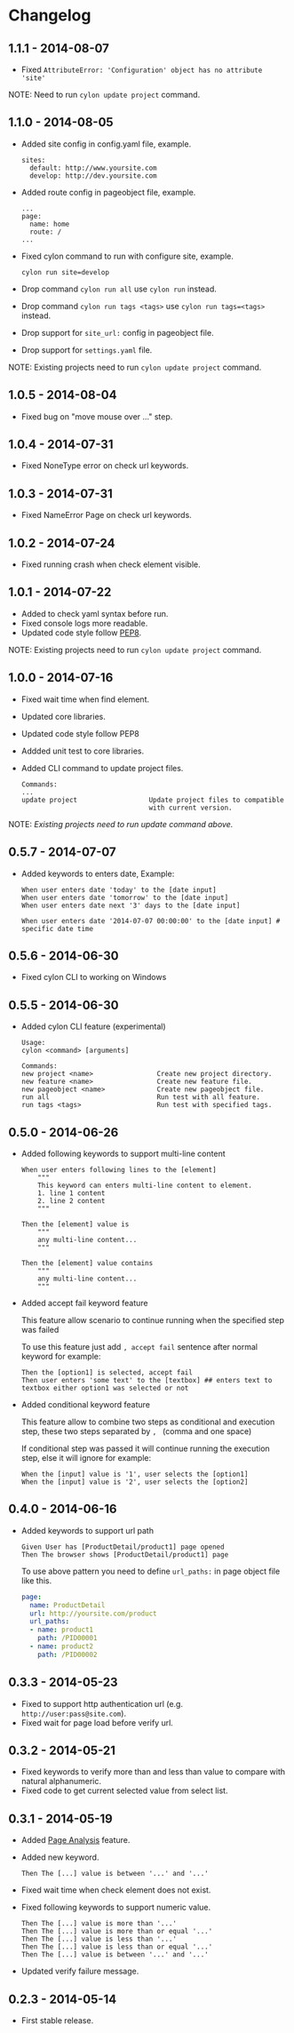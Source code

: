 # Changelog

## 1.1.1 - 2014-08-07
- Fixed `AttributeError: 'Configuration' object has no attribute 'site'`

NOTE: Need to run `cylon update project` command.

## 1.1.0 - 2014-08-05
- Added site config in config.yaml file, example.

  ```
  sites:
    default: http://www.yoursite.com
    develop: http://dev.yoursite.com
  ```

- Added route config in pageobject file, example.

  ```
  ...
  page:
    name: home
    route: /
  ...
  ```

- Fixed cylon command to run with configure site, example.

  ```
  cylon run site=develop
  ```

- Drop command `cylon run all` use `cylon run` instead.
- Drop command `cylon run tags <tags>` use `cylon run tags=<tags>` instead.
- Drop support for `site_url:` config in pageobject file.
- Drop support for `settings.yaml` file.

NOTE: Existing projects need to run `cylon update project` command.

## 1.0.5 - 2014-08-04
- Fixed bug on "move mouse over ..." step.

## 1.0.4 - 2014-07-31
- Fixed NoneType error on check url keywords.

## 1.0.3 - 2014-07-31
- Fixed NameError Page on check url keywords.

## 1.0.2 - 2014-07-24
- Fixed running crash when check element visible.

## 1.0.1 - 2014-07-22
- Added to check yaml syntax before run.
- Fixed console logs more readable.
- Updated code style follow [PEP8](http://legacy.python.org/dev/peps/pep-0008/).

NOTE: Existing projects need to run `cylon update project` command.

## 1.0.0 - 2014-07-16
- Fixed wait time when find element.
- Updated core libraries.
- Updated code style follow PEP8
- Addded unit test to core libraries.
- Added CLI command to update project files.

  ```
  Commands:
  ...
  update project                  Update project files to compatible
                                  with current version.
  ```

NOTE: _Existing projects need to run update command above._


## 0.5.7 - 2014-07-07
- Added keywords to enters date, Example:

  ```feature
  When user enters date 'today' to the [date input]
  When user enters date 'tomorrow' to the [date input]
  When user enters date next '3' days to the [date input]

  When user enters date '2014-07-07 00:00:00' to the [date input] # specific date time
  ```

## 0.5.6 - 2014-06-30
- Fixed cylon CLI to working on Windows

## 0.5.5 - 2014-06-30
- Added cylon CLI feature (experimental)

  ```
  Usage:
  cylon <command> [arguments]

  Commands:
  new project <name>                Create new project directory.
  new feature <name>                Create new feature file.
  new pageobject <name>             Create new pageobject file.
  run all                           Run test with all feature.
  run tags <tags>                   Run test with specified tags.
  ```

## 0.5.0 - 2014-06-26
- Added following keywords to support multi-line content

  ```feature
  When user enters following lines to the [element]
      """
      This keyword can enters multi-line content to element.
      1. line 1 content
      2. line 2 content
      """

  Then the [element] value is
      """
      any multi-line content...
      """

  Then the [element] value contains
      """
      any multi-line content...
      """
  ```

- Added accept fail keyword feature

  This feature allow scenario to continue running when the specified step was failed

  To use this feature just add `, accept fail` sentence after normal keyword for example:

  ```feature
  Then the [option1] is selected, accept fail
  Then user enters 'some text' to the [textbox] ## enters text to textbox either option1 was selected or not

  ```

- Added conditional keyword feature

  This feature allow to combine two steps as conditional and execution step,
  these two steps separated by `, ` (comma and one space)

  If conditional step was passed it will continue running the execution step, else it will ignore for example:

  ```feature
  When the [input] value is '1', user selects the [option1]
  When the [input] value is '2', user selects the [option2]
  ```

## 0.4.0 - 2014-06-16
- Added keywords to support url path

  ```feature
  Given User has [ProductDetail/product1] page opened
  Then The browser shows [ProductDetail/product1] page
  ```

  To use above pattern you need to define `url_paths:` in page object file like this.

  ```yaml
  page:
    name: ProductDetail
    url: http://yoursite.com/product
    url_paths:
    - name: product1
      path: /PID00001
    - name: product2
      path: /PID00002
  ```

## 0.3.3 - 2014-05-23
- Fixed to support http authentication url (e.g. ```http://user:pass@site.com```).
- Fixed wait for page load before verify url.

## 0.3.2 - 2014-05-21
- Fixed keywords to verify more than and less than value to compare with natural alphanumeric.
- Fixed code to get current selected value from select list.

## 0.3.1 - 2014-05-19
- Added [Page Analysis](https://github.com/gigapixel/project-cylon/wiki/Page-Analysis) feature.
- Added new keyword.

  ```feature
  Then The [...] value is between '...' and '...'
  ```

- Fixed wait time when check element does not exist.
- Fixed following keywords to support numeric value.

  ```feature
  Then The [...] value is more than '...'
  Then The [...] value is more than or equal '...'
  Then The [...] value is less than '...'
  Then The [...] value is less than or equal '...'
  Then The [...] value is between '...' and '...'
  ```
- Updated verify failure message.

## 0.2.3 - 2014-05-14
- First stable release.
